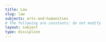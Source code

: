 ```yaml
---
title: Law
slug: law
subjects: arts-and-humanities
# The following are constants: do not modify
layout: subject
type: discipline
---
```

